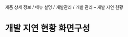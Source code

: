 <!--breadcrumb:제품 상세 정보 / 메뉴 설명 / 개발관리 / 개발 관리 – 개발 지연 현황--><span class="md-breadcrumb">제품 상세 정보 / 메뉴 설명 / 개발관리 / 개발 관리 – 개발 지연 현황</span>
# 개발 지연 현황 화면구성
